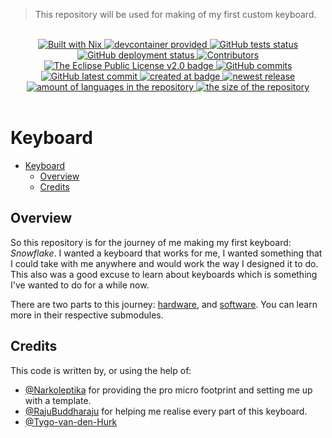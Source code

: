 > This repository will be used for making of my first custom keyboard.

<br>
<center>
  <!--~ Tools ~-->
  <a href="https://nixos.org">
    <img src="https://img.shields.io/badge/Built_With-Nix-5277C3.svg?style=flat&logo=nixos&labelColor=73C3D5" alt="Built with Nix"/>
  </a>
  <a href="https://containers.dev/">
    <img src="https://img.shields.io/badge/devcontainer-provided-green?style=flat" alt="devcontainer provided"/>
  </a>
  <!--~ CI/CD ~-->
  <a href="https://github.com/Tygo-van-den-Hurk/keyboard/actions/workflows/nix-github-actions.yml">
    <img src="https://github.com/Tygo-van-den-Hurk/keyboard/workflows/Nix%20Flake%20Checks/badge.svg?style=flat" alt="GitHub tests status" />
  </a>
  <a href="https://github.com/Tygo-van-den-Hurk/keyboard/actions/workflows/deploy-github-pages.yml">
    <img src="https://github.com/Tygo-van-den-Hurk/keyboard/workflows/Deploy%20GitHub%20Pages/badge.svg?style=flat" alt="GitHub deployment status" />
  </a>
  <!--~ Repository Statistics ~-->
  <a href="https://github.com/Tygo-van-den-Hurk/keyboard/graphs/contributors">
    <img src="https://img.shields.io/github/contributors/Tygo-van-den-Hurk/keyboard?style=flat" alt="Contributors"/>
  </a>
  <a href="https://github.com/Tygo-van-den-Hurk/keyboard/blob/main/LICENSE">
    <img src="https://img.shields.io/github/license/Tygo-van-den-Hurk/keyboard?style=flat" alt="The Eclipse Public License v2.0 badge" />
  </a>
  <a href="https://github.com/Tygo-van-den-Hurk/keyboard/commit">
    <img src="https://badgen.net/github/commits/Tygo-van-den-Hurk/keyboard?style=flat" alt="GitHub commits" />
  </a>
  <a href="https://github.com/Tygo-van-den-Hurk/keyboard/commit">
    <img src="https://badgen.net/github/last-commit/Tygo-van-den-Hurk/keyboard?style=flat" alt="GitHub latest commit" />
  </a>
  <a href="https://github.com/Tygo-van-den-Hurk/keyboard/pulse">
    <img src="https://img.shields.io/github/created-at/Tygo-van-den-Hurk/keyboard?style=flat" alt="created at badge" />
  </a>
  <a href="https://github.com/Tygo-van-den-Hurk/keyboard/release">
    <img src="https://img.shields.io/github/release/Tygo-van-den-Hurk/keyboard?style=flat&display_name=release" alt="newest release" />
  </a>
  <a href="https://github.com/Tygo-van-den-Hurk/keyboard/">
    <img src="https://img.shields.io/github/languages/count/Tygo-van-den-Hurk/keyboard?style=flat" alt="amount of languages in the repository" />
  </a>    
  <a href="https://github.com/Tygo-van-den-Hurk/keyboard/">
    <img src="https://img.shields.io/github/repo-size/Tygo-van-den-Hurk/keyboard?style=flat" alt="the size of the repository" />
  </a>   
</center>
<br>

# Keyboard

- [Keyboard](#keyboard)
  - [Overview](#overview)
  - [Credits](#credits)

## Overview

So this repository is for the journey of me making my first keyboard: _Snowflake_. I wanted a keyboard that works for me, I wanted something that I could take with me anywhere and would work the way I designed it to do. This also was a good excuse to learn about keyboards which is something I've wanted to do for a while now.

There are two parts to this journey: [hardware](./hardware/README.md), and [software](./software/README.md). You can learn more in their respective submodules.

## Credits

This code is written by, or using the help of:

- [@Narkoleptika](https://github.com/Narkoleptika) for providing the pro micro footprint and setting me up with a template.
- [@RajuBuddharaju](https://github.com/RajuBuddharaju) for helping me realise every part of this keyboard.
- [@Tygo-van-den-Hurk](https://github.com/Tygo-van-den-Hurk)
